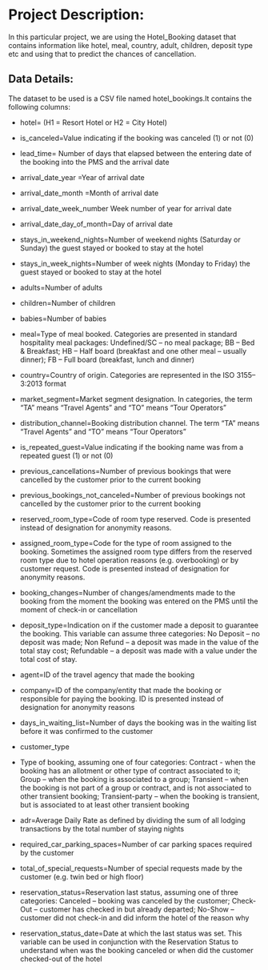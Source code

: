 # Project Description:
  In this particular project, we are using the Hotel_Booking dataset that contains information like hotel, meal, country, adult, children, deposit type etc 
  and using that to predict the chances of cancellation.
  
 ## Data Details:
   The dataset to be used is a CSV file named hotel_bookings.It contains the following columns:
   
   * hotel= (H1 = Resort Hotel or H2 = City Hotel)
   * is_canceled=Value indicating if the booking was canceled (1) or not (0)
   * lead_time= Number of days that elapsed between the entering date of the booking into the PMS and the arrival date
   * arrival_date_year =Year of arrival date
   * arrival_date_month =Month of arrival date
   * arrival_date_week_number Week number of year for arrival date
   * arrival_date_day_of_month=Day of arrival date
   * stays_in_weekend_nights=Number of weekend nights (Saturday or Sunday) the guest stayed or booked to stay at the hotel
   * stays_in_week_nights=Number of week nights (Monday to Friday) the guest stayed or booked to stay at the hotel
   * adults=Number of adults
   * children=Number of children
   * babies=Number of babies
   * meal=Type of meal booked. Categories are presented in standard hospitality meal packages: 
           Undefined/SC – no meal package; BB – Bed & Breakfast; HB – Half board (breakfast and one other meal – usually dinner);
           FB – Full board (breakfast, lunch and dinner)
   * country=Country of origin. Categories are represented in the ISO 3155–3:2013 format
   * market_segment=Market segment designation. In categories, the term “TA” means “Travel Agents” and “TO” means “Tour Operators”
   * distribution_channel=Booking distribution channel. The term “TA” means “Travel Agents” and “TO” means “Tour Operators”
   * is_repeated_guest=Value indicating if the booking name was from a repeated guest (1) or not (0)
   * previous_cancellations=Number of previous bookings that were cancelled by the customer prior to the current booking
   * previous_bookings_not_canceled=Number of previous bookings not cancelled by the customer prior to the current booking
   * reserved_room_type=Code of room type reserved. Code is presented instead of designation for anonymity reasons.
   * assigned_room_type=Code for the type of room assigned to the booking. Sometimes the assigned room type differs from the reserved room type 
           due to hotel operation reasons (e.g. overbooking) or by customer request. Code is presented instead of designation for anonymity reasons.
   * booking_changes=Number of changes/amendments made to the booking from the moment the booking was entered 
           on the PMS until the moment of check-in or cancellation
   * deposit_type=Indication on if the customer made a deposit to guarantee the booking. 
           This variable can assume three categories: No Deposit – no deposit was made; 
           Non Refund – a deposit was made in the value of the total stay cost; 
           Refundable – a deposit was made with a value under the total cost of stay.
   * agent=ID of the travel agency that made the booking
   * company=ID of the company/entity that made the booking or responsible for paying the booking. ID is presented instead of designation for anonymity reasons
   * days_in_waiting_list=Number of days the booking was in the waiting list before it was confirmed to the customer
   * customer_type
   * Type of booking, assuming one of four categories:
           Contract - when the booking has an allotment or other type of contract associated to it; 
           Group – when the booking is associated to a group; 
           Transient – when the booking is not part of a group or contract, and is not associated to other transient booking;
           Transient-party – when the booking is transient, but is associated to at least other transient booking
           
   * adr=Average Daily Rate as defined by dividing the sum of all lodging transactions by the total number of staying nights 
   * required_car_parking_spaces=Number of car parking spaces required by the customer
   * total_of_special_requests=Number of special requests made by the customer (e.g. twin bed or high floor)
   * reservation_status=Reservation last status, assuming one of three categories: 
            Canceled – booking was canceled by the customer; 
            Check-Out – customer has checked in but already departed;
            No-Show – customer did not check-in and did inform the hotel of the reason why
   * reservation_status_date=Date at which the last status was set. This variable can be used in conjunction with the Reservation Status to 
            understand when was the booking canceled or when did the customer checked-out of the hotel
